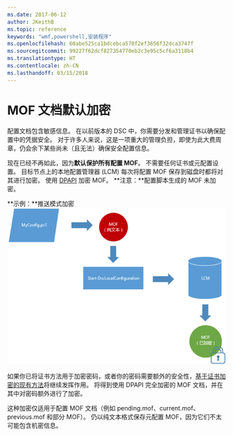 ```yaml
---
ms.date: 2017-06-12
author: JKeithB
ms.topic: reference
keywords: "wmf,powershell,安装程序"
ms.openlocfilehash: 60abe525ca1bdcebca570f2ef3656f32dca3747f
ms.sourcegitcommit: 99227f62dcf827354770eb2c3e95c5cf6a3118b4
ms.translationtype: HT
ms.contentlocale: zh-CN
ms.lasthandoff: 03/15/2018
---
```

# <a name="mof-documents-are-encrypted-by-default"></a>MOF 文档默认加密

配置文档包含敏感信息。 在以前版本的 DSC 中，你需要分发和管理证书以确保配置中的凭据安全。 对于许多人来说，这是一项重大的管理负担，即使为此大费周章，仍会余下某些尚未（且无法）确保安全配置信息。 

现在已经不再如此，因为**默认保护所有配置 MOF**。 不需要任何证书或元配置设置。 目标节点上的本地配置管理器 (LCM) 每次将配置 MOF 保存到磁盘时都将对其进行加密。 使用 [DPAPI](https://msdn.microsoft.com/library/ms995355.aspx) 加密 MOF。 **注意：**配置脚本生成的 MOF 未加密。

**示例：**推送模式加密 ![MOF 加密](../images/MOF_Encryption.jpg)

如果你已将证书方法用于加密密码，或者你的密码需要额外的安全性，[基于证书加密的现有方法](https://msdn.microsoft.com/powershell/dsc/securemof)将继续发挥作用。 将得到使用 DPAPI 完全加密的 MOF 文档，并在其中对密码额外进行了加密。

这种加密仅适用于配置 MOF 文档（例如 pending.mof、current.mof、previous.mof 和部分 MOF）。 仍以纯文本格式保存元配置 MOF，因为它们不太可能包含机密信息。

